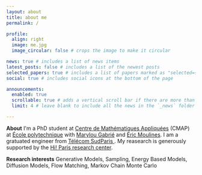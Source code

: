 ```yaml
---
layout: about
title: about me
permalink: /

profile:
  align: right
  image: me.jpg
  image_circular: false # crops the image to make it circular

news: true # includes a list of news items
latest_posts: false # includes a list of the newest posts
selected_papers: true # includes a list of papers marked as "selected={true}"
social: true # includes social icons at the bottom of the page

announcements:
  enabled: true
  scrollable: true # adds a vertical scroll bar if there are more than 3 news items
  limit: 4 # leave blank to include all the news in the `_news` folder

---
```


**About** I'm a PhD student at [Centre de Mathématiques Appliquées](https://cmap.ip-paris.fr/) (CMAP) at [École polytechnique](https://www.polytechnique.edu/) with [Marylou Gabrié](https://marylou-gabrie.github.io/) and [Éric Moulines](https://scholar.google.fr/citations?user=_XE1LvQAAAAJ). I am a gratuated engineer from [Télécom SudParis
](https://www.telecom-sudparis.eu/). My reasearch is generously supported by the [Hi! Paris research center](https://www.hi-paris.fr/).

**Research interests** Generative Models, Sampling, Energy Based Models, Diffusion Models, Flow Matching, Markov Chain Monte Carlo
